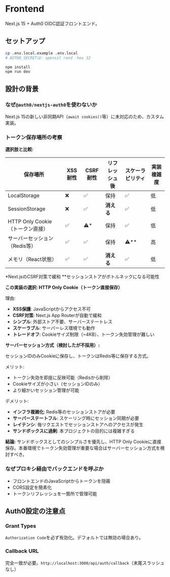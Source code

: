 # Frontend

Next.js 15 + Auth0 OIDC認証フロントエンド。

## セットアップ

```bash
cp .env.local.example .env.local
# AUTH0_SECRETは: openssl rand -hex 32

npm install
npm run dev
```

## 設計の背景

### なぜ`@auth0/nextjs-auth0`を使わないか
Next.js 15の新しい非同期API（`await cookies()`等）に未対応のため、カスタム実装。

### トークン保存場所の考察

**選択肢と比較:**

| 保存場所 | XSS耐性 | CSRF耐性 | リフレッシュ後 | スケーラビリティ | 実装複雑度 |
|---------|---------|----------|--------------|----------------|-----------|
| LocalStorage | ❌ | ✅ | 保持 | ✅ | 低 |
| SessionStorage | ❌ | ✅ | **消える** | ✅ | 低 |
| HTTP Only Cookie（トークン直接）| ✅ | ⚠️* | 保持 | ✅ | 低 |
| サーバーセッション（Redis等） | ✅ | ✅ | 保持 | ⚠️** | 高 |
| メモリ（React状態） | ✅ | ✅ | **消える** | ✅ | 低 |

*Next.jsのCSRF対策で緩和
**セッションストアがボトルネックになる可能性

**この実装の選択: HTTP Only Cookie（トークン直接保存）**

理由:
- **XSS保護**: JavaScriptからアクセス不可
- **CSRF対策**: Next.js App Routerが自動で緩和
- **シンプル**: 外部ストア不要、サーバーステートレス
- **スケーラブル**: サーバーレス環境でも動作
- **トレードオフ**: Cookieサイズ制限（~4KB）、トークン失効管理が難しい

**サーバーセッション方式（検討したが不採用）:**

セッションIDのみCookieに保存し、トークンはRedis等に保存する方式。

メリット:
- トークン失効を即座に反映可能（Redisから削除）
- Cookieサイズが小さい（セッションIDのみ）
- より細かいセッション管理が可能

デメリット:
- **インフラ複雑化**: Redis等のセッションストアが必要
- **サーバーステートフル**: スケーリング時にセッション同期が必要
- **レイテンシ**: 毎リクエストでセッションストアへのアクセスが発生
- **サンドボックスに過剰**: 本プロジェクトの目的には複雑すぎる

**結論:**
サンドボックスとしてのシンプルさを優先し、HTTP Only Cookieに直接保存。本番環境でトークン失効管理が重要な場合はサーバーセッション方式を検討すべき。

### なぜプロキシ経由でバックエンドを呼ぶか
- フロントエンドのJavaScriptからトークンを隠蔽
- CORS設定を簡素化
- トークンリフレッシュを一箇所で管理可能

## Auth0設定の注意点

### Grant Types
`Authorization Code`を必ず有効化。デフォルトでは無効の場合あり。

### Callback URL
完全一致が必要。`http://localhost:3000/api/auth/callback`（末尾スラッシュなし）
